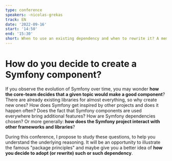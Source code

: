 ```yaml
---
type: conference
speakers: -nicolas-grekas
track: EN
date: '2022-09-16'
start: '14:50'
end: '15:30'
short: When to use an existing dependency and when to rewrite it? A member of the Symfony Core Team tells us everything about the process of creating a component!
---
```


# How do you decide to create a Symfony component?

If you observe the evolution of Symfony over time, you may wonder **how the core-team decides that a given topic would make a good component**? There are already existing libraries for almost everything, so why create new ones? How does Symfony get inspired by other projects and does it happen often? Does the fact that Symfony components are used everywhere bring additional features? How are Symfony dependencies chosen? Or more generally: **how does the Symfony project interact with other frameworks and libraries**?

During this conference, I propose to study these questions, to help you understand the underlying reasoning. It will be an opportunity to illustrate the famous "package principles" and maybe give you a better idea of **how you decide to adopt (or rewrite) such or such dependency**.
